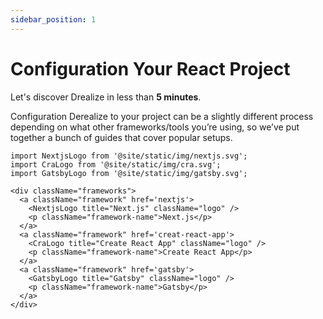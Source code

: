 ```yaml
---
sidebar_position: 1
---
```


# Configuration Your React Project

Let's discover Drealize in less than **5 minutes**.

Configuration Derealize to your project can be a slightly different process depending on what other frameworks/tools you’re using, so we’ve put together a bunch of guides that cover popular setups.

```mdx-code-block
import NextjsLogo from '@site/static/img/nextjs.svg';
import CraLogo from '@site/static/img/cra.svg';
import GatsbyLogo from '@site/static/img/gatsby.svg';

<div className="frameworks">
  <a className="framework" href='nextjs'>
    <NextjsLogo title="Next.js" className="logo" />
    <p className="framework-name">Next.js</p>
  </a>
  <a className="framework" href='creat-react-app'>
    <CraLogo title="Create React App" className="logo" />
    <p className="framework-name">Create React App</p>
  </a>
  <a className="framework" href='gatsby'>
    <GatsbyLogo title="Gatsby" className="logo" />
    <p className="framework-name">Gatsby</p>
  </a>
</div>
```
